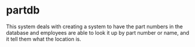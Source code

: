 # partdb
This system deals with creating a system to have the part numbers in the database and employees are able to look it up by part number or name, and it tell them what the location is.
